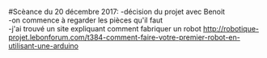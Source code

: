 #Scèance du 20 décembre 2017:
-décision du projet avec Benoit  
-on commence à regarder les pièces qu'il faut  
-j'ai trouvé un site expliquant comment fabriquer un robot http://robotique-projet.lebonforum.com/t384-comment-faire-votre-premier-robot-en-utilisant-une-arduino  
